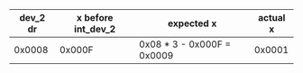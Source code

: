| dev_2 dr | x before int_dev_2 | expected x                 | actual x |
| -------- | ------------------ | ---------------------------| -------- |
| 0x0008   | 0x000F             | 0x08 * 3 - 0x000F = 0x0009 | 0x0001   |